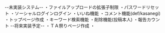  --未実装システム--
    ・ファイルアップロードの拡張子制限
    ・パスワードリセット
    ・ソーシャルログインログイン
    ・いいね機能
    ・コメント機能(def/kasanegi)
    ・トップページ作成
    ・キーワード検索機能
    ・削除機能(投稿本人)
    ・報告カウント
 --将来実装予定--
    ・ＴＡ祭りページ作成
    ・